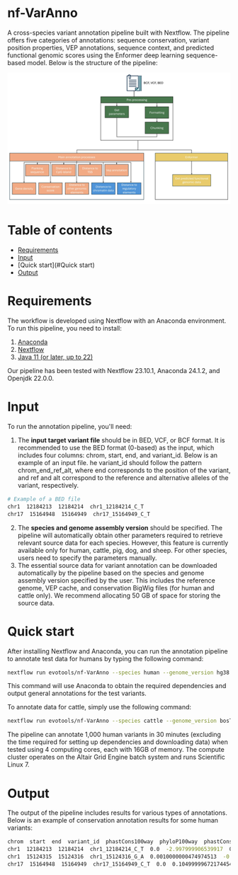 # nf-VarAnno
A cross-species variant annotation pipeline built with Nextflow. The pipeline offers five categories of annotations: sequence conservation, variant position properties, VEP annotations, sequence context, and predicted functional genomic scores using the Enformer deep learning sequence-based model. Below is the structure of the pipeline:

![Pipeline structure](images/pipeline_structure.jpg)

# Table of contents
- [Requirements](#Requirements)
- [Input](#Input)
- [Quick start](#Quick start)
- [Output](#Output)

# Requirements
The workflow is developed using Nextflow with an Anaconda environment. To run this pipeline, you need to install:
1. [Anaconda](https://www.anaconda.com/products/individual)
2. [Nextflow](https://www.nextflow.io/)
3. [Java 11 (or later, up to 22)](http://www.oracle.com/technetwork/java/javase/downloads/index.html)

Our pipeline has been tested with Nextflow 23.10.1, Anaconda 24.1.2, and Openjdk 22.0.0.

# Input
To run the annotation pipeline, you'll need:
1. The **input target variant file** should be in BED, VCF, or BCF format. It is recommended to use the BED format (0-based) as the input, which includes four columns: chrom, start, end, and variant_id. Below is an example of an input file. he variant_id should follow the pattern chrom_end_ref_alt, where end corresponds to the position of the variant, and ref and alt correspond to the reference and alternative alleles of the variant, respectively.
  ```bash
  # Example of a BED file
  chr1  12184213  12184214  chr1_12184214_C_T
  chr17  15164948  15164949  chr17_15164949_C_T
  ```
2. The **species and genome assembly version** should be specified. The pipeline will automatically obtain other parameters required to retrieve relevant source data for each species. However, this feature is currently available only for human, cattle, pig, dog, and sheep. For other species, users need to specify the parameters manually.
3. The essential source data for variant annotation can be downloaded automatically by the pipeline based on the species and genome assembly version specified by the user. This includes the reference genome, VEP cache, and conservation BigWig files (for human and cattle only). We recommend allocating 50 GB of space for storing the source data.

# Quick start
After installing Nextflow and Anaconda, you can run the annotation pipeline to annotate test data for humans by typing the following command:
```bash
nextflow run evotools/nf-VarAnno --species human --genome_version hg38 --path data/test.bed
```
This command will use Anaconda to obtain the required dependencies and output general annotations for the test variants. 

To annotate data for cattle, simply use the following command:
```bash
nextflow run evotools/nf-VarAnno --species cattle --genome_version bosTau9 --path data/test.bed
```
The pipeline can annotate 1,000 human variants in 30 minutes (excluding the time required for setting up dependencies and downloading data) when tested using 4 computing cores, each with 16GB of memory. The compute cluster operates on the Altair Grid Engine batch system and runs Scientific Linux 7.

# Output
The output of the pipeline includes results for various types of annotations. Below is an example of conservation annotation results for some human variants:
```bash
chrom  start  end  variant_id  phastCons100way  phyloP100way  phastCons30way  phyloP30way
chr1  12184213  12184214  chr1_12184214_C_T  0.0  -2.997999906539917  0.020999999716877937  -1.440999984741211
chr1  15124315  15124316  chr1_15124316_G_A  0.0010000000474974513  -0.6859999895095825  0.0010000000474974513  -0.7400000095367432
chr17  15164948  15164949  chr17_15164949_C_T  0.0  0.10499999672174454  0.0010000000474974513  -0.3370000123977661
```



